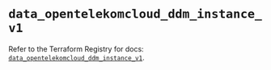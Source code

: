 # `data_opentelekomcloud_ddm_instance_v1`

Refer to the Terraform Registry for docs: [`data_opentelekomcloud_ddm_instance_v1`](https://registry.terraform.io/providers/opentelekomcloud/opentelekomcloud/1.36.49/docs/data-sources/ddm_instance_v1).
